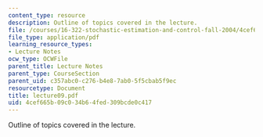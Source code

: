 ```yaml
---
content_type: resource
description: Outline of topics covered in the lecture.
file: /courses/16-322-stochastic-estimation-and-control-fall-2004/4cef665b09c034b64fed309bcde0c417_lecture09.pdf
file_type: application/pdf
learning_resource_types:
- Lecture Notes
ocw_type: OCWFile
parent_title: Lecture Notes
parent_type: CourseSection
parent_uid: c357abc0-c276-b4e8-7ab0-5f5cbab5f9ec
resourcetype: Document
title: lecture09.pdf
uid: 4cef665b-09c0-34b6-4fed-309bcde0c417
---
```

Outline of topics covered in the lecture.